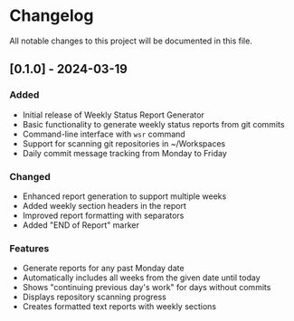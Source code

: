 # Changelog

All notable changes to this project will be documented in this file.

## [0.1.0] - 2024-03-19

### Added
- Initial release of Weekly Status Report Generator
- Basic functionality to generate weekly status reports from git commits
- Command-line interface with `wsr` command
- Support for scanning git repositories in ~/Workspaces
- Daily commit message tracking from Monday to Friday

### Changed
- Enhanced report generation to support multiple weeks
- Added weekly section headers in the report
- Improved report formatting with separators
- Added "END of Report" marker

### Features
- Generate reports for any past Monday date
- Automatically includes all weeks from the given date until today
- Shows "continuing previous day's work" for days without commits
- Displays repository scanning progress
- Creates formatted text reports with weekly sections 